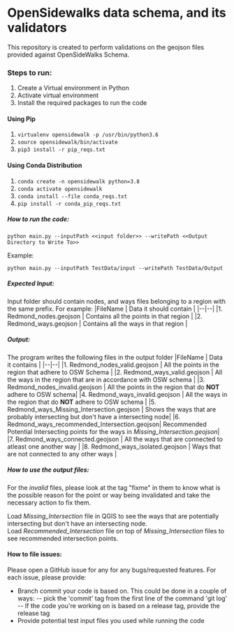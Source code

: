 # OpenSidewalks data schema, and its validators

This repository is created to perform validations on the geojson files provided against OpenSideWalks Schema.

### Steps to run:

1. Create a Virtual environment in Python
2. Activate virtual environment
3. Install the required packages to run the code

 
#### Using Pip
1.  `virtualenv opensidewalk -p /usr/bin/python3.6`
2.  `source opensidewalk/bin/activate`
3.  `pip3 install -r pip_reqs.txt`
  
#### Using Conda Distribution
1.  `conda create -n opensidewalk python=3.8`
2.  `conda activate opensidewalk`
3.  `conda install --file conda_reqs.txt`
4. `pip install -r conda_pip_reqs.txt`

  
##### How to run the code:

  `python main.py --inputPath <<input folder>> --writePath <<Output Directory to Write To>>`

Example:

`python main.py --inputPath TestData/input --writePath TestData/Output`

#####  Expected Input:
Input folder should contain nodes, and ways files belonging to a region with the same prefix.   For example:
|FileName  | Data it should contain |
|--|--|
|1. Redmond_nodes.geojson  | Contains all the points in that region |
|2. Redmond_ways.geojson   | Contains all the ways in that region |

##### Output:
The program writes the following files in the output folder
|FileName  | Data it contains |
|--|--|
|1. Redmond_nodes_valid.geojson  | All the points in the region that adhere to OSW Schema |
|2. Redmond_ways_valid.geojson   | All the ways in the region that are in accordance with OSW schema |
|3. Redmond_nodes_invalid.geojson | All the points in the region that do **NOT** adhere to OSW schema|
|4. Redmond_ways_invalid.geojson | All the ways in the region that do **NOT** adhere to OSW schema |
|5. Redmond_ways_Missing_Intersection.geojson | Shows the ways that are probably intersecting but don't have a intersecting node|
|6. Redmond_ways_recommended_Intersection.geojson| Recommended Potential Intersecting points for the ways in *Missing_Intersection.geojson*|
|7. Redmond_ways_connected.geojson | All the ways that are connected to atleast one another way |
|8. Redmond_ways_isolated.geojson | Ways that are not connected to any other ways |

##### How to use the output files:

For the *invalid* files, please look at the tag "fixme" in them to know what is the possible reason for the point or way being invalidated and take the necessary action to fix them.  

Load *Missing_Intersection* file in QGIS to see the ways that are potentially intersecting but don't have an intersecting node.  
Load *Recommended_Intersection* file on top of *Missing_Intersection* files to see recommended intersection points.

#### How to file issues:

Please open a GitHub issue for any for any bugs/requested features. For each issue, please provide:
 - Branch commit your code is based on. This could be done in a couple of ways:
  -- pick the 'commit' tag from the first line of the command 'git log' 
  -- If the code you're working on is based on a release tag, provide the release tag 
- Provide potential test input files you used while running the code
